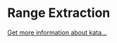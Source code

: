 Range Extraction
=
[Get more information about kata...](https://www.codewars.com//kata/51ba717bb08c1cd60f00002f)